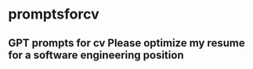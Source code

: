 # promptsforcv
GPT prompts for cv
Please optimize my resume for a software engineering position
----------------------------------------------------------------------------------------------------------------
